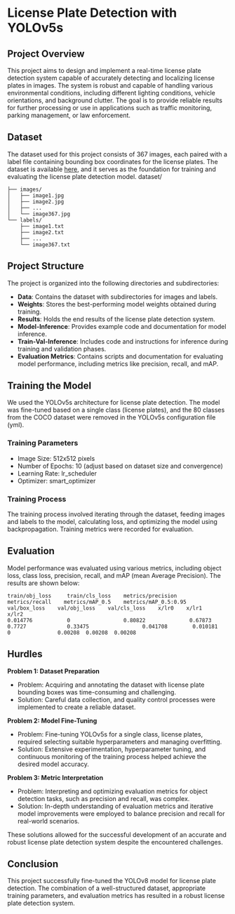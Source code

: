 # License Plate Detection with YOLOv5s

## Project Overview

This project aims to design and implement a real-time license plate detection system capable of accurately detecting and localizing license plates in images. The system is robust and capable of handling various environmental conditions, including different lighting conditions, vehicle orientations, and background clutter. The goal is to provide reliable results for further processing or use in applications such as traffic monitoring, parking management, or law enforcement.

## Dataset

The dataset used for this project consists of 367 images, each paired with a label file containing bounding box coordinates for the license plates. The dataset is available [here]([link_to_dataset](https://drive.google.com/drive/folders/16i5y-OXPfet1w1g9rUlK65moHvTx81Au?usp=sharing)), and it serves as the foundation for training and evaluating the license plate detection model.
dataset/
    
    ├── images/
    │   ├── image1.jpg
    │   ├── image2.jpg
    │   ├── ...
    │   └── image367.jpg
    └── labels/
        ├── image1.txt
        ├── image2.txt
        ├── ...
        └── image367.txt

## Project Structure

The project is organized into the following directories and subdirectories:

- **Data**: Contains the dataset with subdirectories for images and labels.
- **Weights**: Stores the best-performing model weights obtained during training.
- **Results**: Holds the end results of the license plate detection system.
- **Model-Inference**: Provides example code and documentation for model inference.
- **Train-Val-Inference**: Includes code and instructions for inference during training and validation phases.
- **Evaluation Metrics**: Contains scripts and documentation for evaluating model performance, including metrics like precision, recall, and mAP.
 
## Training the Model

We used the YOLOv5s architecture for license plate detection. The model was fine-tuned based on a single class (license plates), and the 80 classes from the COCO dataset were removed in the YOLOv5s configuration file (yml).

### Training Parameters

- Image Size: 512x512 pixels
- Number of Epochs: 10 (adjust based on dataset size and convergence)
- Learning Rate: lr_scheduler
- Optimizer: smart_optimizer

### Training Process

The training process involved iterating through the dataset, feeding images and labels to the model, calculating loss, and optimizing the model using backpropagation. Training metrics were recorded for evaluation.

## Evaluation

Model performance was evaluated using various metrics, including object loss, class loss, precision, recall, and mAP (mean Average Precision). The results are shown below:

```
train/obj_loss     train/cls_loss    metrics/precision    metrics/recall    metrics/mAP_0.5    metrics/mAP_0.5:0.95    val/box_loss    val/obj_loss    val/cls_loss    x/lr0    x/lr1    x/lr2
0.014776           0                 0.80822              0.67873           0.7727             0.33475                 0.041708        0.010181       0               0.00208  0.00208  0.00208
```

## Hurdles

**Problem 1: Dataset Preparation**
- Problem: Acquiring and annotating the dataset with license plate bounding boxes was time-consuming and challenging.
- Solution: Careful data collection, and quality control processes were implemented to create a reliable dataset.

**Problem 2: Model Fine-Tuning**
- Problem: Fine-tuning YOLOv5s for a single class, license plates, required selecting suitable hyperparameters and managing overfitting.
- Solution: Extensive experimentation, hyperparameter tuning, and continuous monitoring of the training process helped achieve the desired model accuracy.

**Problem 3: Metric Interpretation**
- Problem: Interpreting and optimizing evaluation metrics for object detection tasks, such as precision and recall, was complex.
- Solution: In-depth understanding of evaluation metrics and iterative model improvements were employed to balance precision and recall for real-world scenarios.

These solutions allowed for the successful development of an accurate and robust license plate detection system despite the encountered challenges.

## Conclusion

This project successfully fine-tuned the YOLOv8 model for license plate detection. The combination of a well-structured dataset, appropriate training parameters, and evaluation metrics has resulted in a robust license plate detection system.





